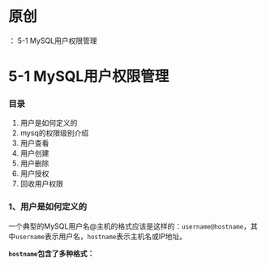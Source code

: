 # 原创
：  5-1 MySQL用户权限管理

# 5-1 MySQL用户权限管理

### 目录

1. 用户是如何定义的
1. mysq的权限级别介绍
1. 用户查看
1. 用户创建
1. 用户删除
1. 用户授权
1. 回收用户权限

### 1、用户是如何定义的

一个典型的MySQL用户名@主机的格式应该是这样的：`username@hostname`，其中`username`表示用户名，`hostname`表示主机名或IP地址。

**`hostname`包含了多种格式：**
